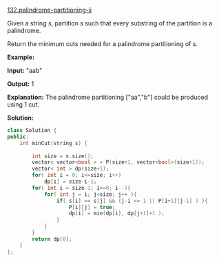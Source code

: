 [132.palindrome-partitioning-ii](https://leetcode.com/problems/palindrome-partitioning-ii/)  

Given a string _s_, partition _s_ such that every substring of the partition is a palindrome.

Return the minimum cuts needed for a palindrome partitioning of _s_.

**Example:**

  
**Input:** "aab"
  
**Output:** 1
  
**Explanation:** The palindrome partitioning \["aa","b"\] could be produced using 1 cut.  



**Solution:**  

```cpp
class Solution {
public:
    int minCut(string s) {
        
        int size = s.size();
        vector< vector<bool > > P(size+1, vector<bool>(size+1));
        vector< int > dp(size+1);
        for( int i = 0; i<=size; i++)
            dp[i] = size-i-1;
        for( int i = size-1; i>=0; i--){
            for( int j = i; j<size; j++ ){
                if( s[i] == s[j] && (j-i <= 1 || P[i+1][j-1] ) ){
                    P[i][j] = true;
                    dp[i] = min(dp[i], dp[j+1]+1 );
                }
            }
        }
        return dp[0];
    }
};
```
      